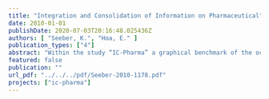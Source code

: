 ```yaml
---
title: "Integration and Consolidation of Information on Pharmaceutical"
date: 2010-01-01
publishDate: 2020-07-03T20:16:48.025436Z
authors: [ "Seeber, K.", "Hoa, E." ]
publication_types: ["4"]
abstract: "Within the study “IC-Pharma” a graphical benchmark of the occurrence of 30 priority pharmaceutical active compounds (PhACs) covering different therapeutic classes such as analgesics, antibiotics, lipid lowering drugs, beta blockers, tranquilizers, and cytostatics in the urban water cycle was conducted. The results are based on an extensive data set collected during several monitoring campaigns in Berlin and the Canton Zurich. This benchmark of the occurrence of priority pharmaceuticals allows water practitioners from other sites to compare detected concentrations of priority PhACs in STP effluents, surface water and groundwater."
featured: false
publication: ""
url_pdf: "../../../pdf/Seeber-2010-1178.pdf"
projects: ["ic-pharma"]
---
```



